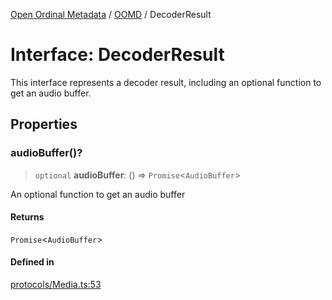[Open Ordinal Metadata](../../README.md) / [OOMD](../README.md) / DecoderResult

# Interface: DecoderResult

This interface represents a decoder result, including an optional
function to get an audio buffer.

## Properties

### audioBuffer()?

> `optional` **audioBuffer**: () => `Promise`\<`AudioBuffer`\>

An optional function to get an audio buffer

#### Returns

`Promise`\<`AudioBuffer`\>

#### Defined in

[protocols/Media.ts:53](https://github.com/open-ordinal/open-ordinal-metadata/blob/3d1c7e7991626e590ad48c7df8a3780adeeff6fe/src/protocols/Media.ts#L53)
